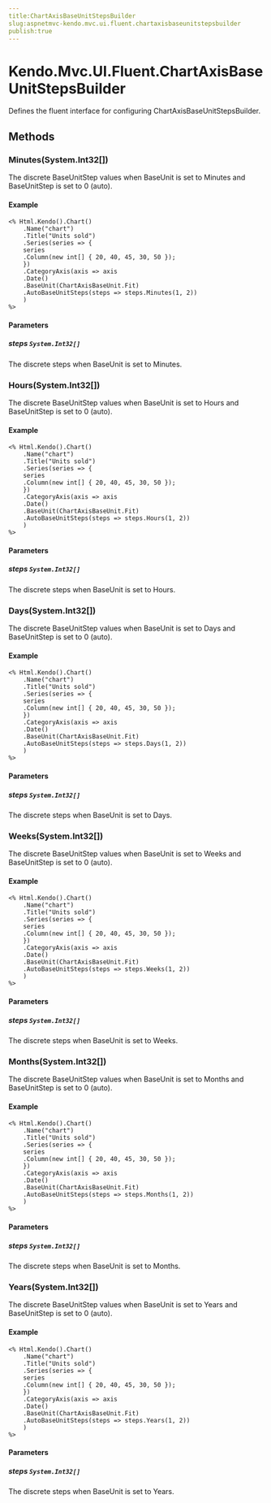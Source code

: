 ```yaml
---
title:ChartAxisBaseUnitStepsBuilder
slug:aspnetmvc-kendo.mvc.ui.fluent.chartaxisbaseunitstepsbuilder
publish:true
---
```


# Kendo.Mvc.UI.Fluent.ChartAxisBaseUnitStepsBuilder
Defines the fluent interface for configuring ChartAxisBaseUnitStepsBuilder.



## Methods

### Minutes(System.Int32[])
The discrete BaseUnitStep values when BaseUnit is set to Minutes and
            BaseUnitStep is set to 0 (auto).


#### Example

    <% Html.Kendo().Chart()
        .Name("chart")
        .Title("Units sold")
        .Series(series => {
        series
        .Column(new int[] { 20, 40, 45, 30, 50 });
        })
        .CategoryAxis(axis => axis
        .Date()
        .BaseUnit(ChartAxisBaseUnit.Fit)
        .AutoBaseUnitSteps(steps => steps.Minutes(1, 2))
        )
    %>
        


#### Parameters

##### steps `System.Int32[]`
The discrete steps when BaseUnit is set to Minutes.




### Hours(System.Int32[])
The discrete BaseUnitStep values when BaseUnit is set to Hours and
            BaseUnitStep is set to 0 (auto).


#### Example

    <% Html.Kendo().Chart()
        .Name("chart")
        .Title("Units sold")
        .Series(series => {
        series
        .Column(new int[] { 20, 40, 45, 30, 50 });
        })
        .CategoryAxis(axis => axis
        .Date()
        .BaseUnit(ChartAxisBaseUnit.Fit)
        .AutoBaseUnitSteps(steps => steps.Hours(1, 2))
        )
    %>
        


#### Parameters

##### steps `System.Int32[]`
The discrete steps when BaseUnit is set to Hours.




### Days(System.Int32[])
The discrete BaseUnitStep values when BaseUnit is set to Days and
            BaseUnitStep is set to 0 (auto).


#### Example

    <% Html.Kendo().Chart()
        .Name("chart")
        .Title("Units sold")
        .Series(series => {
        series
        .Column(new int[] { 20, 40, 45, 30, 50 });
        })
        .CategoryAxis(axis => axis
        .Date()
        .BaseUnit(ChartAxisBaseUnit.Fit)
        .AutoBaseUnitSteps(steps => steps.Days(1, 2))
        )
    %>
        


#### Parameters

##### steps `System.Int32[]`
The discrete steps when BaseUnit is set to Days.




### Weeks(System.Int32[])
The discrete BaseUnitStep values when BaseUnit is set to Weeks and
            BaseUnitStep is set to 0 (auto).


#### Example

    <% Html.Kendo().Chart()
        .Name("chart")
        .Title("Units sold")
        .Series(series => {
        series
        .Column(new int[] { 20, 40, 45, 30, 50 });
        })
        .CategoryAxis(axis => axis
        .Date()
        .BaseUnit(ChartAxisBaseUnit.Fit)
        .AutoBaseUnitSteps(steps => steps.Weeks(1, 2))
        )
    %>
        


#### Parameters

##### steps `System.Int32[]`
The discrete steps when BaseUnit is set to Weeks.




### Months(System.Int32[])
The discrete BaseUnitStep values when BaseUnit is set to Months and
            BaseUnitStep is set to 0 (auto).


#### Example

    <% Html.Kendo().Chart()
        .Name("chart")
        .Title("Units sold")
        .Series(series => {
        series
        .Column(new int[] { 20, 40, 45, 30, 50 });
        })
        .CategoryAxis(axis => axis
        .Date()
        .BaseUnit(ChartAxisBaseUnit.Fit)
        .AutoBaseUnitSteps(steps => steps.Months(1, 2))
        )
    %>
        


#### Parameters

##### steps `System.Int32[]`
The discrete steps when BaseUnit is set to Months.




### Years(System.Int32[])
The discrete BaseUnitStep values when BaseUnit is set to Years and
            BaseUnitStep is set to 0 (auto).


#### Example

    <% Html.Kendo().Chart()
        .Name("chart")
        .Title("Units sold")
        .Series(series => {
        series
        .Column(new int[] { 20, 40, 45, 30, 50 });
        })
        .CategoryAxis(axis => axis
        .Date()
        .BaseUnit(ChartAxisBaseUnit.Fit)
        .AutoBaseUnitSteps(steps => steps.Years(1, 2))
        )
    %>
        


#### Parameters

##### steps `System.Int32[]`
The discrete steps when BaseUnit is set to Years.





